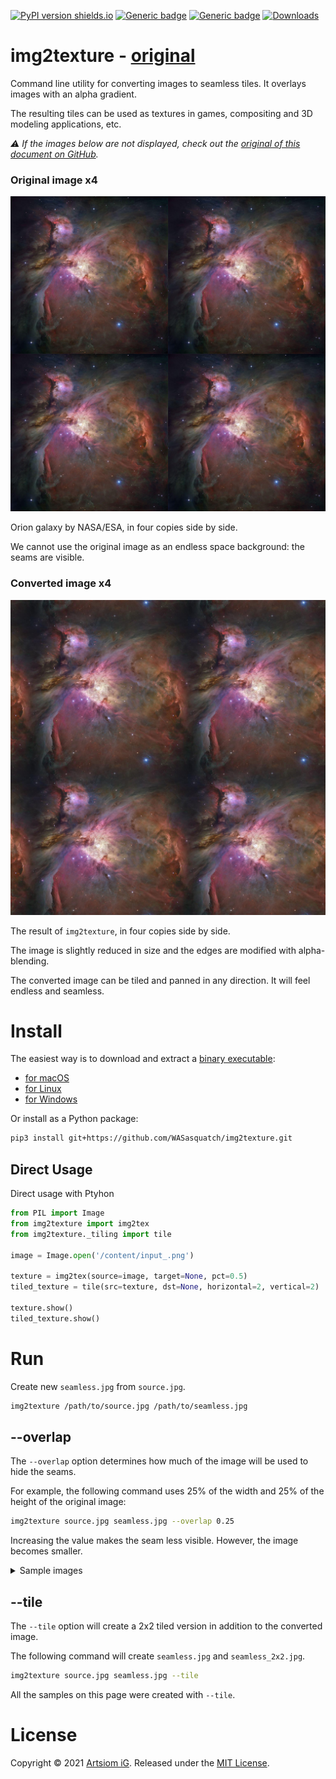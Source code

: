 [![PyPI version shields.io](https://img.shields.io/pypi/v/img2texture.svg)](https://pypi.python.org/pypi/img2texture/)
[![Generic badge](https://img.shields.io/badge/Python-3.7+-blue.svg)](#)
[![Generic badge](https://img.shields.io/badge/OS-Windows%20|%20macOS%20|%20Linux-blue.svg)](#)
[![Downloads](https://pepy.tech/badge/img2texture/month)](https://pepy.tech/project/img2texture)

# img2texture - [original](https://github.com/rtmigo/img2texture#readme)

Command line utility for converting images to seamless tiles.
It overlays images with an alpha gradient.

The resulting tiles can be used as textures in games, compositing and 3D modeling applications, etc.



*⚠️ If the images below are not displayed, check out the 
[original of this document on GitHub](https://github.com/rtmigo/img2texture#readme).*

### Original image x4

![Source tiled](docs/1_orion_src_2x2.jpg)

Orion galaxy by NASA/ESA, in four copies side by side. 

We cannot use the original image as an endless space background: the seams are visible.

### Converted image x4

![Converted tiled](docs/2_orion_seamless_2x2.jpg)

The result of `img2texture`, in four copies side by side. 

The image is slightly reduced in size and the edges are modified with 
alpha-blending.

The converted image can be tiled and panned in any 
direction. It will feel endless and seamless.

# Install

The easiest way is to download and extract a [binary executable](https://github.com/rtmigo/img2texture/releases):

* [for macOS](https://github.com/rtmigo/img2texture/releases/latest/download/img2texture_darwin_amd64.tgz)
* [for Linux](https://github.com/rtmigo/img2texture/releases/latest/download/img2texture_linux_amd64.tgz)
* [for Windows](https://github.com/rtmigo/img2texture/releases/latest/download/img2texture_windows_amd64.zip)

Or install as a Python package:

```bash
pip3 install git+https://github.com/WASasquatch/img2texture.git
```

## Direct Usage
  
Direct usage with Ptyhon

```python
from PIL import Image
from img2texture import img2tex
from img2texture._tiling import tile

image = Image.open('/content/input_.png')

texture = img2tex(source=image, target=None, pct=0.5)
tiled_texture = tile(src=texture, dst=None, horizontal=2, vertical=2)

texture.show()
tiled_texture.show()
```


# Run

Create new `seamless.jpg` from `source.jpg`.
```bash
img2texture /path/to/source.jpg /path/to/seamless.jpg 
```

## --overlap

The `--overlap` option determines how much of the image will be used to hide the seams.

For example, the following command uses 25% of the width and 25% of the height 
of the original image:

```bash
img2texture source.jpg seamless.jpg --overlap 0.25 
```

Increasing the value makes the seam less visible. However, the image becomes smaller.

<details>
  <summary>Sample images</summary>

*⚠️ If the images below are not displayed, check out the 
[original of this document on GitHub](https://github.com/rtmigo/img2texture#readme).*


### --overlap 0.05

5% of the width and 5% of the height are used to mask the seam.

![--overlap 0.05](docs/3_orion_05_2x2.jpg)



### --overlap 0.4

40% of the width and 40% of the height are used to mask the seam.

![--overlap 40](docs/3_orion_40_2x2.jpg)

</details>

## --tile

The `--tile` option will create a 2x2 tiled version in addition to the converted image.

The following command will create `seamless.jpg` and `seamless_2x2.jpg`. 

```bash
img2texture source.jpg seamless.jpg --tile 
```

All the samples on this page were created with `--tile`.

# License

Copyright © 2021 [Artsiom iG](https://github.com/rtmigo).
Released under the [MIT License](LICENSE).
